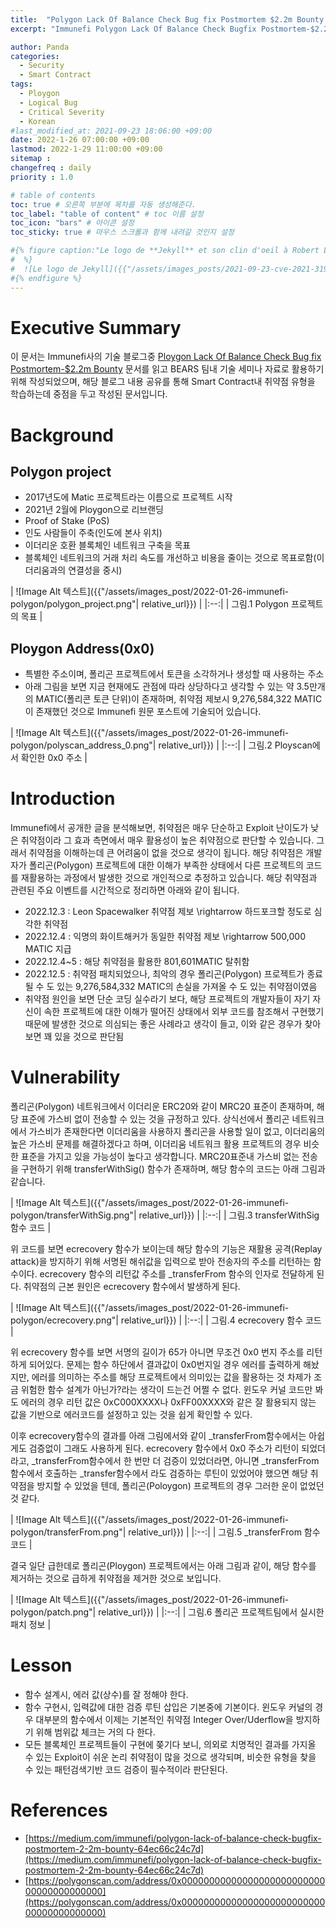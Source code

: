 ```yaml
---
title:  "Polygon Lack Of Balance Check Bug fix Postmortem $2.2m Bounty 리뷰"
excerpt: "Immunefi Polygon Lack Of Balance Check Bugfix Postmortem-$2.2m Bounty 문서 학습 목적으로 살펴본 내용임"

author: Panda
categories:
  - Security
  - Smart Contract
tags:
  - Ploygon
  - Logical Bug
  - Critical Severity
  - Korean
#last_modified_at: 2021-09-23 18:06:00 +09:00
date: 2022-1-26 07:00:00 +09:00
lastmod: 2022-1-29 11:00:00 +09:00
sitemap :
changefreq : daily
priority : 1.0

# table of contents
toc: true # 오른쪽 부분에 목차를 자동 생성해준다.
toc_label: "table of content" # toc 이름 설정
toc_icon: "bars" # 아이콘 설정
toc_sticky: true # 마우스 스크롤과 함께 내려갈 것인지 설정

#{% figure caption:"Le logo de **Jekyll** et son clin d'oeil à Robert Louis Stevenson"
#  %}
#  ![Le logo de Jekyll]({{"/assets/images_posts/2021-09-23-cve-2021-31956-part1/1.png"| #relative_url}})
#{% endfigure %}
---
```

# Executive Summary
이 문서는 Immunefi사의 기술 블로그중 [Ploygon Lack Of Balance Check Bug fix Postmortem-$2.2m Bounty](https://medium.com/immunefi/polygon-lack-of-balance-check-bugfix-postmortem-2-2m-bounty-64ec66c24c7d) 문서를 읽고 BEARS 팀내 기술 세미나 자료로 활용하기 위해 작성되었으며, 해당 블로그 내용 공유를 통해 Smart Contract내 취약점 유형을 학습하는데 중점을 두고 작성된 문서입니다.

# Background
## Polygon project
* 2017년도에 Matic 프로젝트라는 이름으로 프로젝트 시작
* 2021년 2월에 Ploygon으로 리브랜딩
* Proof of Stake (PoS) 
* 인도 사람들이 주축(인도에 본사 위치)
* 이더리운 호환 블록체인 네트워크 구축을 목표
* 블록체인 네트워크의 거래 처리 속도를 개선하고 비용을 줄이는 것으로 목표로함(이더리움과의 연결성을 중시)

| ![Image Alt 텍스트]({{"/assets/images_post/2022-01-26-immunefi-polygon/polygon_project.png"| relative_url}})  |
|:--:| 
| 그림.1 Polygon 프로젝트의 목표 |

## Ploygon Address(0x0)
* 특별한 주소이며, 폴리곤 프로젝트에서 토큰을 소각하거나 생성할 때 사용하는 주소
* 아래 그림을 보면 지금 현재에도 관점에 따라 상당하다고 생각할 수 있는 약 3.5만개의 MATIC(폴리콘 토큰 단위)이 존재하며, 취약점 제보시 9,276,584,322 MATIC이 존재했던 것으로 Immunefi 원문 포스트에 기술되어 있습니다.


| ![Image Alt 텍스트]({{"/assets/images_post/2022-01-26-immunefi-polygon/polyscan_address_0.png"| relative_url}}) | 
|:--:| 
| 그림.2 Ployscan에서 확인한 0x0 주소 |

# Introduction
Immunefi에서 공개한 글을 분석해보면, 취약점은 매우 단순하고 Exploit 난이도가 낮은 취약점이라 그 효과 측면에서 매우 활용성이 높은 취약점으로 판단할 수 있습니다. 그래서 취약점을 이해하는데 큰 어려움이 없을 것으로 생각이 됩니다. 해당 취약점은 개발자가 폴리곤(Polygon) 프로젝트에 대한 이해가 부족한 상태에서 다른 프로젝트의 코드를 재활용하는 과정에서 발생한 것으로 개인적으로 추정하고 있습니다. 해당 취약점과 관련된 주요 이벤트를 시간적으로 정리하면 아래와 같이 됩니다.

* 2022.12.3 : Leon Spacewalker 취약점 제보 \rightarrow 하드포크할 정도로 심각한 취약점
* 2022.12.4 : 익명의 화이트해커가 동일한 취약점 제보 \rightarrow 500,000 MATIC 지급
* 2022.12.4~5 : 해당 취약점을 활용한 801,601MATIC 탈취함
* 2022.12.5 : 취약점 패치되었으나, 최악의 경우 폴리곤(Polygon) 프로젝트가 종료될 수 도 있는 9,276,584,332 MATIC의 손실을 가져올 수 도 있는 취약점이였음
* 취약점 원인을 보면 단순 코딩 실수라기 보다, 해당 프로젝트의 개발자들이 자기 자신이 속한 프로젝트에 대한 이해가 떨어진 상태에서 외부 코드를 참조해서 구현했기 때문에 발생한 것으로 의심되는 좋은 사례라고 생각이 들고, 이와 같은 경우가 찾아보면 꽤 있을 것으로 판단됨 

# Vulnerability
폴리곤(Polygon) 네트워크에서 이더리운 ERC20와 같이 MRC20 표준이 존재하며, 해당 표준에 가스비 없이 전송할 수 있는 것을 규정하고 있다. 상식선에서 폴리곤 네트워크에서 가스비가 존재한다면 이더리움을 사용하지 폴리곤을 사용할 일이 없고, 이더리움의 높은 가스비 문제를 해결하겠다고 하며, 이더리움 네트워크 활용 프로젝트의 경우 비슷한 표준을 가지고 있을 가능성이 높다고 생각합니다. MRC20표준내 가스비 없는 전송을 구현하기 위해 transferWithSig() 함수가 존재하며, 해당 함수의 코드는 아래 그림과 같습니다.

| ![Image Alt 텍스트]({{"/assets/images_post/2022-01-26-immunefi-polygon/transferWithSig.png"| relative_url}}) | 
|:--:| 
| 그림.3 transferWithSig 함수 코드 |

위 코드를 보면 ecrecovery 함수가 보이는데 해당 함수의 기능은 재활용 공격(Replay attack)을 방지하기 위해 서명된 해쉬값을 입력으로 받아 전송자의 주소를 리턴하는 함수이다. ecrecovery 함수의 리턴값 주소를 \_transferFrom 함수의 인자로 전달하게 된다. 취약점의 근본 원인은 ecrecovery 함수에서 발생하게 된다. 

| ![Image Alt 텍스트]({{"/assets/images_post/2022-01-26-immunefi-polygon/ecrecovery.png"| relative_url}}) | 
|:--:| 
| 그림.4 ecrecovery 함수 코드 |

위 ecrecovery 함수를 보면 서명의 길이가 65가 아니면 무조건 0x0 번지 주소를 리턴하게 되어있다. 문제는 함수 하단에서 결과값이 0x0번지일 경우 에러를 출력하게 해놨지만, 에러를 의미하는 주소를 해당 프로젝트에서 의미있는 값을 활용하는 것 차제가 조금 위험한 함수 설계가 아닌가?라는 생각이 드는건 어쩔 수 없다. 윈도우 커널 코드만 봐도 에러의 경우 리턴 값은 0xC000XXXX나 0xFF00XXXX와 같은 잘 활용되지 않는 값을 기반으로 에러코드를 설정하고 있는 것을 쉽게 확인할 수 있다.

이후 ecrecovery함수의 결과를 아래 그림에서와 같이 \_transferFrom함수에서는 아쉽게도 검증없이 그래도 사용하게 된다. ecrecovery 함수에서 0x0 주소가 리턴이 되었더라고, \_transferFrom함수에서 한 번만 더 검증이 있었더라면, 아니면 \_transferFrom함수에서 호출하는 \_transfer함수에서 라도 검증하는 루틴이 있었어야 했으면 해당 취약점을 방지할 수 있었을 텐데, 폴리곤(Poloygon) 프로젝트의 경우 그러한 운이 없었던것 같다.

| ![Image Alt 텍스트]({{"/assets/images_post/2022-01-26-immunefi-polygon/transferFrom.png"| relative_url}}) | 
|:--:| 
| 그림.5 _transferFrom 함수 코드 |

결국 일단 급한데로 폴리곤(Ploygon) 프로젝트에서는 아래 그림과 같이, 해당 함수를 제거하는 것으로 급하게 취약점을 제거한 것으로 보입니다.

| ![Image Alt 텍스트]({{"/assets/images_post/2022-01-26-immunefi-polygon/patch.png"| relative_url}}) | 
|:--:| 
| 그림.6 폴리곤 프로젝트팀에서 실시한 패치 정보 |


# Lesson
* 함수 설계시, 에러 값(상수)를 잘 정해야 한다.
* 함수 구현시, 입력값에 대한 검증 루틴 삽입은 기본중에 기본이다. 윈도우 커널의 경우 대부분의 함수에서 이제는 기본적인 취약점 Integer Over/Uderflow을 방지하기 위해 범위값 체크는 거의 다 한다.
* 모든 블록체인 프로젝트들이 구현에 쫒기다 보니, 의외로 치명적인 결과를 가지올 수 있는 Exploit이 쉬운 논리 취약점이 많을 것으로 생각되며, 비슷한 유형을 찾을 수 있는 패턴검색기반 코드 검증이 필수적이라 판단된다.

# References
* [https://medium.com/immunefi/polygon-lack-of-balance-check-bugfix-postmortem-2-2m-bounty-64ec66c24c7d](https://medium.com/immunefi/polygon-lack-of-balance-check-bugfix-postmortem-2-2m-bounty-64ec66c24c7d)
* [https://polygonscan.com/address/0x0000000000000000000000000000000000000000](https://polygonscan.com/address/0x0000000000000000000000000000000000000000)